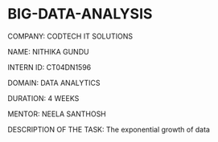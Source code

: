 # BIG-DATA-ANALYSIS

COMPANY: CODTECH IT SOLUTIONS

NAME: NITHIKA GUNDU

INTERN ID: CT04DN1596

DOMAIN: DATA ANALYTICS

DURATION: 4 WEEKS

MENTOR: NEELA SANTHOSH

DESCRIPTION OF THE TASK: The exponential growth of data 
